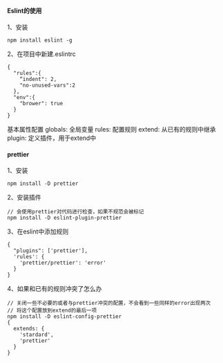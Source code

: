 #### Eslint的使用
1、安装

    npm install eslint -g
2、在项目中新建.eslintrc

    {
      "rules":{
        “indent": 2,
        "no-unused-vars":2
      },
      "env":{
        "brower": true
      }
    }
基本属性配置
    globals: 全局变量
    rules: 配置规则
    extend: 从已有的规则中继承
    plugin: 定义插件，用于extend中
#### prettier
1、安装
    
    npm install -D prettier

2、安装插件
    
    // 会使用prettier对代码进行检查，如果不规范会被标记
    npm install -D eslint-plugin-prettier
3、在eslint中添加规则

    {
      "plugins": ['prettier'],
      'rules': {
        'prettier/prettier': 'error'
      }
    }
4、如果和已有的规则冲突了怎么办

    // 关闭一些不必要的或者与prettier冲突的配置，不会看到一些同样的error出现两次
    // 将这个配置放到extend的最后一项
    npm install -D eslint-config-prettier
    {
      extends: {
        'stardard',
        'prettier'
      }
    }


